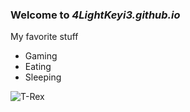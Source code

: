 ### Welcome to *4LightKeyi3.github.io*

My favorite stuff
- Gaming
- Eating
- Sleeping

![T-Rex](https://static.wikia.nocookie.net/legendsofthemultiuniverse/images/2/29/JW_T-Rex.png/revision/latest?cb=20160330201807)
